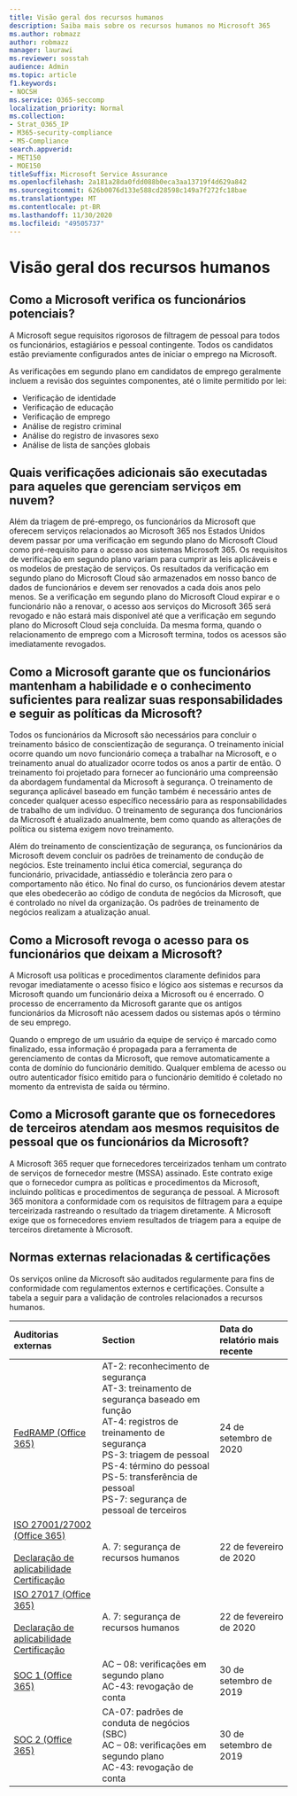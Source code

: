 ```yaml
---
title: Visão geral dos recursos humanos
description: Saiba mais sobre os recursos humanos no Microsoft 365
ms.author: robmazz
author: robmazz
manager: laurawi
ms.reviewer: sosstah
audience: Admin
ms.topic: article
f1.keywords:
- NOCSH
ms.service: O365-seccomp
localization_priority: Normal
ms.collection:
- Strat_O365_IP
- M365-security-compliance
- MS-Compliance
search.appverid:
- MET150
- MOE150
titleSuffix: Microsoft Service Assurance
ms.openlocfilehash: 2a181a28da0fdd088b0eca3aa13719f4d629a842
ms.sourcegitcommit: 626b0076d133e588cd28598c149a7f272fc18bae
ms.translationtype: MT
ms.contentlocale: pt-BR
ms.lasthandoff: 11/30/2020
ms.locfileid: "49505737"
---
```

# <a name="human-resources-overview"></a>Visão geral dos recursos humanos

## <a name="how-does-microsoft-screen-prospective-employees"></a>Como a Microsoft verifica os funcionários potenciais?

A Microsoft segue requisitos rigorosos de filtragem de pessoal para todos os funcionários, estagiários e pessoal contingente. Todos os candidatos estão previamente configurados antes de iniciar o emprego na Microsoft.

As verificações em segundo plano em candidatos de emprego geralmente incluem a revisão dos seguintes componentes, até o limite permitido por lei:

- Verificação de identidade
- Verificação de educação
- Verificação de emprego
- Análise de registro criminal
- Análise do registro de invasores sexo
- Análise de lista de sanções globais

## <a name="what-additional-checks-are-performed-for-those-who-manage-cloud-services"></a>Quais verificações adicionais são executadas para aqueles que gerenciam serviços em nuvem?

Além da triagem de pré-emprego, os funcionários da Microsoft que oferecem serviços relacionados ao Microsoft 365 nos Estados Unidos devem passar por uma verificação em segundo plano do Microsoft Cloud como pré-requisito para o acesso aos sistemas Microsoft 365. Os requisitos de verificação em segundo plano variam para cumprir as leis aplicáveis e os modelos de prestação de serviços. Os resultados da verificação em segundo plano do Microsoft Cloud são armazenados em nosso banco de dados de funcionários e devem ser renovados a cada dois anos pelo menos. Se a verificação em segundo plano do Microsoft Cloud expirar e o funcionário não a renovar, o acesso aos serviços do Microsoft 365 será revogado e não estará mais disponível até que a verificação em segundo plano do Microsoft Cloud seja concluída. Da mesma forma, quando o relacionamento de emprego com a Microsoft termina, todos os acessos são imediatamente revogados.

## <a name="how-does-microsoft-ensure-employees-maintain-sufficient-skillset-and-knowledge-to-perform-their-responsibilities-and-follow-microsoft-policies"></a>Como a Microsoft garante que os funcionários mantenham a habilidade e o conhecimento suficientes para realizar suas responsabilidades e seguir as políticas da Microsoft?

Todos os funcionários da Microsoft são necessários para concluir o treinamento básico de conscientização de segurança. O treinamento inicial ocorre quando um novo funcionário começa a trabalhar na Microsoft, e o treinamento anual do atualizador ocorre todos os anos a partir de então. O treinamento foi projetado para fornecer ao funcionário uma compreensão da abordagem fundamental da Microsoft à segurança. O treinamento de segurança aplicável baseado em função também é necessário antes de conceder qualquer acesso específico necessário para as responsabilidades de trabalho de um indivíduo. O treinamento de segurança dos funcionários da Microsoft é atualizado anualmente, bem como quando as alterações de política ou sistema exigem novo treinamento.

Além do treinamento de conscientização de segurança, os funcionários da Microsoft devem concluir os padrões de treinamento de condução de negócios. Este treinamento inclui ética comercial, segurança do funcionário, privacidade, antiassédio e tolerância zero para o comportamento não ético. No final do curso, os funcionários devem atestar que eles obedecerão ao código de conduta de negócios da Microsoft, que é controlado no nível da organização. Os padrões de treinamento de negócios realizam a atualização anual.

## <a name="how-does-microsoft-revoke-access-for-employees-who-leave-microsoft"></a>Como a Microsoft revoga o acesso para os funcionários que deixam a Microsoft?

A Microsoft usa políticas e procedimentos claramente definidos para revogar imediatamente o acesso físico e lógico aos sistemas e recursos da Microsoft quando um funcionário deixa a Microsoft ou é encerrado. O processo de encerramento da Microsoft garante que os antigos funcionários da Microsoft não acessem dados ou sistemas após o término de seu emprego.

Quando o emprego de um usuário da equipe de serviço é marcado como finalizado, essa informação é propagada para a ferramenta de gerenciamento de contas da Microsoft, que remove automaticamente a conta de domínio do funcionário demitido. Qualquer emblema de acesso ou outro autenticador físico emitido para o funcionário demitido é coletado no momento da entrevista de saída ou término.

## <a name="how-does-microsoft-ensure-third-party-suppliers-meet-the-same-personnel-requirements-as-microsoft-employees"></a>Como a Microsoft garante que os fornecedores de terceiros atendam aos mesmos requisitos de pessoal que os funcionários da Microsoft?

A Microsoft 365 requer que fornecedores terceirizados tenham um contrato de serviços de fornecedor mestre (MSSA) assinado. Este contrato exige que o fornecedor cumpra as políticas e procedimentos da Microsoft, incluindo políticas e procedimentos de segurança de pessoal. A Microsoft 365 monitora a conformidade com os requisitos de filtragem para a equipe terceirizada rastreando o resultado da triagem diretamente. A Microsoft exige que os fornecedores enviem resultados de triagem para a equipe de terceiros diretamente à Microsoft.

## <a name="related-external-regulations--certifications"></a>Normas externas relacionadas & certificações

Os serviços online da Microsoft são auditados regularmente para fins de conformidade com regulamentos externos e certificações. Consulte a tabela a seguir para a validação de controles relacionados a recursos humanos.

| **Auditorias externas** | **Section** | **Data do relatório mais recente** |
|:--------------------|:------------|:-----------------------|  
| [FedRAMP (Office 365)](https://compliance.microsoft.com/compliancemanager) | AT-2: reconhecimento de segurança <br> AT-3: treinamento de segurança baseado em função <br> AT-4: registros de treinamento de segurança <br> PS-3: triagem de pessoal <br> PS-4: término do pessoal <br> PS-5: transferência de pessoal <br> PS-7: segurança de pessoal de terceiros | 24 de setembro de 2020 |
| [ISO 27001/27002 (Office 365)](https://servicetrust.microsoft.com/ViewPage/MSComplianceGuideV3?command=Download&downloadType=Document&downloadId=d7864d4f-e053-4cc4-a964-fa526d07c3be&tab=7027ead0-3d6b-11e9-b9e1-290b1eb4cdeb&docTab=7027ead0-3d6b-11e9-b9e1-290b1eb4cdeb_ISO_Reports) <br><br> [Declaração de aplicabilidade](https://servicetrust.microsoft.com/ViewPage/MSComplianceGuide?command=Download&downloadType=Document&downloadId=8ee1e46b-2ada-4e7b-bb7d-4c55a8cb6fcd&docTab=4ce99610-c9c0-11e7-8c2c-f908a777fa4d_ISO_Reports) <br> [Certificação](https://servicetrust.microsoft.com/ViewPage/MSComplianceGuideV3?command=Download&downloadType=Document&downloadId=1e84a14a-2468-45ac-9412-5e53250d57ec&tab=7027ead0-3d6b-11e9-b9e1-290b1eb4cdeb&docTab=7027ead0-3d6b-11e9-b9e1-290b1eb4cdeb_ISO_Reports) | A. 7: segurança de recursos humanos | 22 de fevereiro de 2020 |
| [ISO 27017 (Office 365)](https://aka.ms/o365iso) <br><br> [Declaração de aplicabilidade](https://aka.ms/o365isosoa) <br> [Certificação](https://aka.ms/Office365ISO27017Cert) | A. 7: segurança de recursos humanos | 22 de fevereiro de 2020 |
| [SOC 1 (Office 365)](https://servicetrust.microsoft.com/ViewPage/MSComplianceGuideV3?command=Download&downloadType=Document&downloadId=b07c0f7b-6bd5-4544-8255-7a5f14bf914a&tab=7027ead0-3d6b-11e9-b9e1-290b1eb4cdeb&docTab=7027ead0-3d6b-11e9-b9e1-290b1eb4cdeb_SOC_/_SSAE_16_Reports) | AC – 08: verificações em segundo plano <br> AC-43: revogação de conta | 30 de setembro de 2019 |
| [SOC 2 (Office 365)](https://servicetrust.microsoft.com/ViewPage/MSComplianceGuideV3?command=Download&downloadType=Document&downloadId=fa062990-e758-4ddc-ace3-7fb21a301d09&tab=7027ead0-3d6b-11e9-b9e1-290b1eb4cdeb&docTab=7027ead0-3d6b-11e9-b9e1-290b1eb4cdeb_SOC_/_SSAE_16_Rep-11e9-b9e1-290b1eb4cdeb_SOC_/_SSAE_16_Reports) | CA-07: padrões de conduta de negócios (SBC) <br> AC – 08: verificações em segundo plano <br> AC-43: revogação de conta | 30 de setembro de 2019 |
